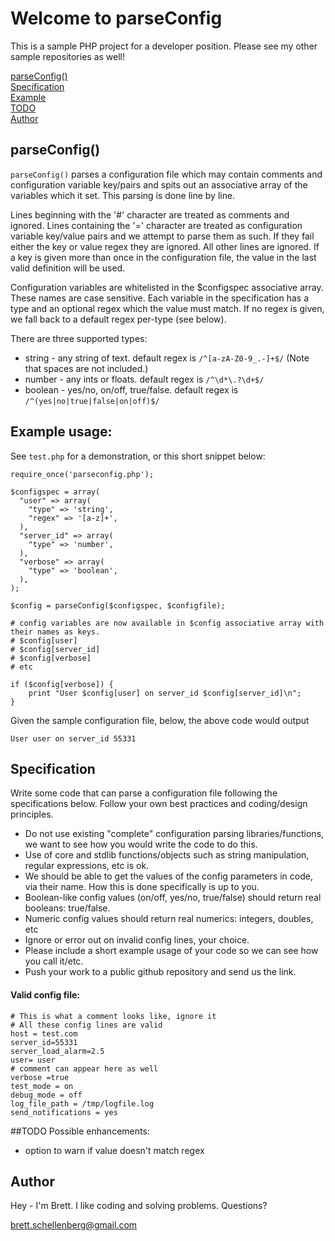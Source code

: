 # Welcome to parseConfig
This is a sample PHP project for a developer position. Please see my other sample repositories as well!

[parseConfig()](#parseconfig)  
[Specification](#specification)  
[Example](#example-usage)  
[TODO](#todo)  
[Author](#author)  

## parseConfig()
`parseConfig()` parses a configuration file which may contain comments and configuration variable key/pairs and spits out an associative array of the variables which it set. This parsing is done line by line.

Lines beginning with the '#' character are treated as comments and ignored.
Lines containing the '=' character are treated as configuration variable key/value pairs and we attempt to parse them as such. If they fail either the key or value regex they are ignored.
All other lines are ignored.
If a key is given more than once in the configuration file, the value in the last valid definition will be used.

Configuration variables are whitelisted in the $configspec associative array. These names are case sensitive.  Each variable in the specification has a type and an optional regex which the value must match. If no regex is given, we fall back to a default regex per-type (see below).

There are three supported types:
 - string - any string of text. default regex is `/^[a-zA-Z0-9_.-]+$/` (Note that spaces are not included.)
 - number - any ints or floats. default regex is `/^\d*\.?\d+$/`
 - boolean - yes/no, on/off, true/false. default regex is `/^(yes|no|true|false|on|off)$/`

## Example usage:
See `test.php` for a demonstration, or this short snippet below:

    require_once('parseconfig.php');

    $configspec = array(
      "user" => array(
        "type" => 'string',
        "regex" => '[a-z]+',
      ),
      "server_id" => array(
        "type" => 'number',
      ),
      "verbose" => array(
        "type" => 'boolean',
      ),
    );

    $config = parseConfig($configspec, $configfile);

    # config variables are now available in $config associative array with their names as keys.
    # $config[user]
    # $config[server_id]
    # $config[verbose]
    # etc

    if ($config[verbose]) {
        print "User $config[user] on server_id $config[server_id]\n";
    }

Given the sample configuration file, below, the above code would output

    User user on server_id 55331


## Specification
Write some code that can parse a configuration file
following the specifications below. Follow your
own best practices and coding/design principles.

- Do not use existing "complete" configuration parsing
  libraries/functions, we want to see how you would write the code
  to do this.
- Use of core and stdlib functions/objects such as string
  manipulation, regular expressions, etc is ok.
- We should be able to get the values of the config parameters in
  code, via their name. How this is done specifically is up to you.
- Boolean-like config values (on/off, yes/no, true/false) should
  return real booleans: true/false.
- Numeric config values should return real numerics: integers,
  doubles, etc
- Ignore or error out on invalid config lines, your choice.
- Please include a short example usage of your code so we can see
  how you call it/etc.
- Push your work to a public github repository and send us the link.

#### Valid config file:

    # This is what a comment looks like, ignore it
    # All these config lines are valid
    host = test.com
    server_id=55331
    server_load_alarm=2.5
    user= user
    # comment can appear here as well
    verbose =true
    test_mode = on
    debug_mode = off
    log_file_path = /tmp/logfile.log
    send_notifications = yes

##TODO
Possible enhancements:
- option to warn if value doesn't match regex

## Author
Hey - I'm Brett. I like coding and solving problems. Questions?

brett.schellenberg@gmail.com
